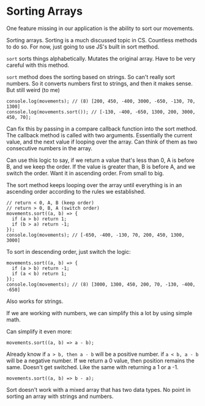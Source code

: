 # Sorting Arrays

One feature missing in our application is the ability to sort our movements.

Sorting arrays. Sorting is a much discussed topic in CS. Countless methods to do so. For now, just going to use JS's built in sort method.

`sort` sorts things alphabetically. Mutates the original array. Have to be very careful with this method.

`sort` method does the sorting based on strings. So can't really sort numbers. So it converts numbers first to strings, and then it makes sense. But still weird (to me)

```
console.log(movements); // (8) [200, 450, -400, 3000, -650, -130, 70, 1300]
console.log(movements.sort()); // [-130, -400, -650, 1300, 200, 3000, 450, 70];
```

Can fix this by passing in a compare callback function into the sort method. The callback method is called with two arguments.
Essentially the current value, and the next value if looping over the array. Can think of them as two consecutive numbers in the array.

Can use this logic to say, if we return a value that's less than 0, A is before B, and we keep the order. If the value is greater than, B is before A, and we switch the order. Want it in ascending order. From small to big.

The sort method keeps looping over the array until everything is in an ascending order according to the rules we established.

```
// return < 0, A, B (keep order)
// return > 0, B, A (switch order)
movements.sort((a, b) => {
  if (a > b) return 1;
  if (b > a) return -1;
});
console.log(movements); // [-650, -400, -130, 70, 200, 450, 1300, 3000]
```

To sort in descending order, just switch the logic:

```
movements.sort((a, b) => {
  if (a > b) return -1;
  if (a < b) return 1;
});
console.log(movements); // (8) [3000, 1300, 450, 200, 70, -130, -400, -650]
```

Also works for strings.

If we are working with numbers, we can simplify this a lot by using simple math.

Can simplify it even more:

```
movements.sort((a, b) => a - b);
```

Already know if `a > b, then a - b` will be a positive number. if `a < b, a - b` will be a negative number. If we return a 0 value, then position remains the same. Doesn't get switched. Like the same with returning a 1 or a -1.

```
movements.sort((a, b) => b - a);
```

Sort doesn't work with a mixed array that has two data types. No point in sorting an array with strings and numbers.
